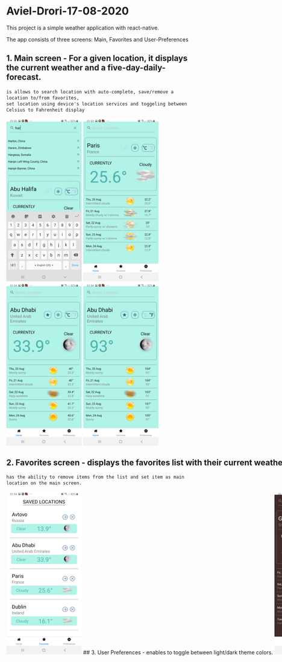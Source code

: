 # Aviel-Drori-17-08-2020

This project is a simple weather application with react-native.

The app consists of three screens: Main, Favorites and User-Preferences

## 1. Main screen - For a given location, it displays the current weather and a five-day-daily-forecast.
    is allows to search location with auto-complete, save/remove a location to/from favorites,
    set location using device's location services and toggeling between Celsius to Fahrenheit display
    
<img src="https://github.com/avieldr/Aviel-Drori-17-08-2020/blob/master/weatherMe/screenshots/Screenshot_20200821-015335_Expo.jpg" width="200"  />
<img src="https://github.com/avieldr/Aviel-Drori-17-08-2020/blob/master/weatherMe/screenshots/Screenshot_20200821-015349_Expo.jpg" width="200"  /><nobr>
<img src="https://github.com/avieldr/Aviel-Drori-17-08-2020/blob/master/weatherMe/screenshots/Screenshot_20200821-015435_Expo.jpg" width="200"  /><nobr>
<img src="https://github.com/avieldr/Aviel-Drori-17-08-2020/blob/master/weatherMe/screenshots/Screenshot_20200821-015440_Expo.jpg" width="200"  />

    
## 2. Favorites screen - displays the favorites list with their current weather brief. 
    has the ability to remove items from the list and set item as main location on the main screen.
<img src="https://github.com/avieldr/Aviel-Drori-17-08-2020/blob/master/weatherMe/screenshots/Screenshot_20200821-015413_Expo.jpg" width="200"  />
## 3. User Preferences - 
    enables to toggle between light/dark theme colors.
<img src="https://github.com/avieldr/Aviel-Drori-17-08-2020/blob/master/weatherMe/screenshots/Screenshot_20200821-015506_Expo.jpg" width="200"  />
